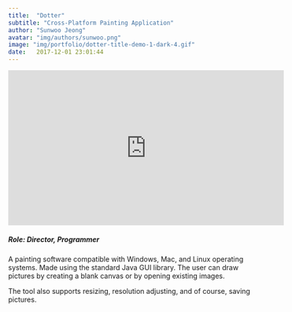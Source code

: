 ```yaml
---
title:  "Dotter"
subtitle: "Cross-Platform Painting Application"
author: "Sunwoo Jeong"
avatar: "img/authors/sunwoo.png"
image: "img/portfolio/dotter-title-demo-1-dark-4.gif"
date:   2017-12-01 23:01:44
---
```


<div class="video-responsive">
    <iframe width="560" height="315" src="https://www.youtube.com/embed/46TSXghiENc" frameborder="0" allow="accelerometer; autoplay; encrypted-media; gyroscope; picture-in-picture" allowfullscreen></iframe>
</div>

##### Role: Director, Programmer

A painting software compatible with Windows, Mac, and Linux operating systems. Made using the standard Java GUI library. The user can draw pictures by creating a blank canvas or by opening existing images.

The tool also supports resizing, resolution adjusting, and of course, saving pictures.
